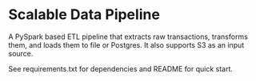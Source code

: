# Scalable Data Pipeline

A PySpark based ETL pipeline that extracts raw transactions, transforms them, and loads them to file or Postgres. It also supports S3 as an input source.

See requirements.txt for dependencies and README for quick start.
